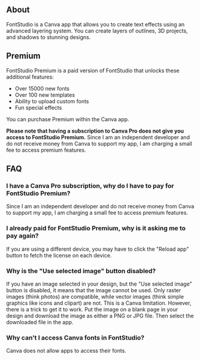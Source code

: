 ## About

FontStudio is a Canva app that allows you to create text effects using an advanced layering system. You can create layers of outlines, 3D projects, and shadows to stunning designs.

## Premium

FontStudio Premium is a paid version of FontStudio that unlocks these additional features:
* Over 15000 new fonts
* Over 100 new templates
* Ability to upload custom fonts
* Fun special effects

You can purchase Premium within the Canva app. 

**Please note that having a subscription to Canva Pro does not give you access to FontStudio Premium.** Since I am an independent developer and do not receive money from Canva to support my app, I am charging a small fee to access premium features.


## FAQ

### I have a Canva Pro subscription, why do I have to pay for FontStudio Premium?
Since I am an independent developer and do not receive money from Canva to support my app, I am charging a small fee to access premium features.

### I already paid for FontStudio Premium, why is it asking me to pay again?
If you are using a different device, you may have to click the "Reload app" button to fetch the license on each device.

### Why is the "Use selected image" button disabled?
If you have an image selected in your design, but the "Use selected image" button is disabled, it means that the image cannot be used. Only raster images (think photos) are compatible, while vector images (think simple graphics like icons and clipart) are not. This is a Canva limitation. However, there is a trick to get it to work. Put the image on a blank page in your design and download the image as either a PNG or JPG file. Then select the downloaded file in the app.

### Why can't I access Canva fonts in FontStudio?
Canva does not allow apps to access their fonts.

### 
